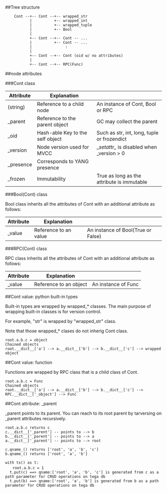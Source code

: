 ##Tree structure
```
    Cont --+-- Cont --+-- wrapped_str
           |          +-- wrapped_int
           |          +-- wrapped_tuple
           |          +-- Bool
           |
           +-- Cont --+-- Cont -- ...
           |          +-- Cont -- ...
           |               :
           |
           +-- Cont --+-- Cont (oid w/ no attributes)
           |
           +-- Cont --+-- RPC(Func)
```

##node attributes

###Cont class

|Attribute |Explanation                       |                                             |
|----------|----------------------------------|---------------------------------------------|
|(string)  |Reference to a child node         |An instance of Cont, Bool or RPC             |
|_parent   |Reference to the parent object    |GC may collect the parent                    |
|_oid      |Hash-able Key to the self object  |Such as str, int, long, tuple or frozendict  |
|_version  |Node version used for MVCC        |\__setattr\__ is disabled when _version > 0  |
|_presence |Corresponds to YANG presence      |                                             |
|_frozen   |Immutability                      |True as long as the attribute is immutable   |

###Bool(Cont) class

Bool class inherits all the attributes of Cont with an additional attribute as follows:

|Attribute |Explanation                       |                                             |
|----------|----------------------------------|---------------------------------------------|
|_value    |Reference to an value             |An instance of Bool(True or False)           |

###RPC(Cont) class

RPC class inherits all the attributes of Cont with an additional attribute as follows:

|Attribute |Explanation                       |                                             |
|----------|----------------------------------|---------------------------------------------|
|_value    |Reference to an object            |An instance of Func                          |

##Cont value: python built-in types

Built-in types are wrapped by wrapped_* classes. The main purpose of wrapping built-in classes is for version control.

For example, "str" is wrapped by "wrapped_str" class.

Note that those wrapped_* clases do not inherig Cont class.

```
root.a.b.c = object
Chained objects
root.__dict__['a'] --> a.__dict__['b'] --> b.__dict__['c'] --> wrapped object
```

##Cont value: function

Functions are wrapped by RPC class that is a child class of Cont.
```
root.a.b.c = Func
Chained objects
root.__dict__['a'] --> a.__dict__['b'] --> b.__dict__['c'] --> RPC.__dict__['_object'] --> Func
```

##Cont attribute: _parent

_parent points to its parent. You can reach to its root parent by tarversing on _parent attributes recursively. 
```
root.a.b.c returns c
c.__dict__['_parent'] -- points to --> b
b.__dict__['_parent'] -- points to --> a
a.__dict__['_parent'] -- points to --> root

c.qname_() returns ['root', 'a', 'b', 'c']
b.qname_() returns ['root', 'a', 'b']

with tx() as t:
　　root.a.b.c = 1
  t.put(c) ==> qname:['root', 'a', 'b', 'c'] is generated from c as a path parameter for CRUD operations on tega db
  t.put(b) ==> qname:['root', 'a', 'b'] is generated from b as a path parameter for CRUD operations on tega db

```

